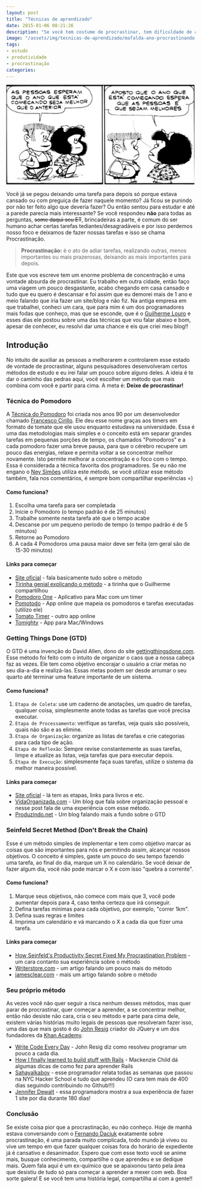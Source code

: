 ```yaml
---
layout: post
title: "Técnicas de aprendizado"
date: 2015-01-06 08:21:26
description: "Se você tem costume de procrastinar, tem dificuldade de aprender algo rápido. Aprenda técnicas que te permitem aprender melhor e aumentar sua produtividade."
image: "/assets/img/tecnicas-de-aprendizado/mafalda-ano-procrastinando.png"
tags:
- estudo
- produtividade
- procrastinação
categories:
---
```


![Tirinha da Mafalda: Garoto fala: As pessoas esperam que o ano que está começando seja melhor que o anterior. Mafalda responde: Aposto que o ano que está começando espera que as pessoas é que sejam melhores](/assets/img/tecnicas-de-aprendizado/mafalda-ano-procrastinando.png)

Você já se pegou deixando uma tarefa para depois só porque estava cansado ou com preguiça de fazer naquele momento? Já ficou se punindo por não ter feito algo que deveria fazer? Ou então sentou para estudar e até a parede parecia mais interessante? Se você respondeu **não** para todas as perguntas, <s>some daqui seu ET</s>, brincadeiras a parte, é comum do ser humano achar certas tarefas tediantes/desagradáveis e por isso perdemos nosso foco e deixamos de fazer nossas tarefas e isso se chama Procrastinação.

> **Procrastinação:** é o ato de adiar tarefas, realizando outras, menos importantes ou mais prazerosas, deixando as mais importantes para depois.

Este que vos escreve tem um enorme problema de concentração e uma vontade absurda de procrastinar. Eu trabalho em outra cidade, então faço uma viagem um pouco desgastante, acabo chegando em casa cansado e tudo que eu quero é descansar e foi assim que eu demorei mais de 1 ano e meio falando que iria fazer um site/blog e não fiz. Na antiga empresa em que trabalhei, conheci um cara, que para mim é um dos programadores mais fodas que conheço, mas que se esconde, que é o [Guilherme Louro](https://github.com/guilouro) e esses dias ele postou sobre uma das técnicas que vou falar abaixo e bom, apesar de conhecer, eu resolvi dar uma chance e eis que criei meu blog!!

## Introdução

No intuito de auxiliar as pessoas a melhorarem e controlarem esse estado de vontade de procrastinar, alguns pesquisadores desenvolveram certos métodos de estudo e eu irei falar um pouco sobre alguns deles. A ideia é te dar o caminho das pedras aqui, você escolher um método que mais combina com você e partir para cima. A meta é: **Deixe de procrastinar!**

### Técnica do Pomodoro

A [Técnica do Pomodoro](http://pomodorotechnique.com/) foi criada nos anos 90 por um desenvolvedor chamado [Francesco Cirillo](http://francescocirillo.com/). Ele deu esse nome graças aos timers em formato de tomate que ele usou enquanto estudava na universidade. Essa é uma das metodologias mais simples e o conceito está em separar grandes tarefas em pequenas porções de tempo, os chamados "Pomodoros" e a cada pomodoro fazer uma breve pausa, para que o cérebro recupere um pouco das energias, relaxe e permita voltar a se concentrar melhor novamente. Isto permite melhorar a concentração e o foco com o tempo. Essa é considerada a técnica favorita dos programadores. Se eu não me engano o [Ney Simões](https://github.com/neysimoes) utiliza este método, se você utilizar esse método também, fala nos comentários, é sempre bom compartilhar experiências =)

#### Como funciona?

1. Escolha uma tarefa para ser completada
2. Inicie o Pomodoro (o tempo padrão é de 25 minutos)
3. Trabalhe somente nesta tarefa até que o tempo acabe
4. Descanse por um pequeno período de tempo (o tempo padrão é de 5 minutos)
5. Retorne ao Pomodoro
6. A cada 4 Pomodoros uma pausa maior deve ser feita (em geral são de 15-30 minutos)

#### Links para começar

* [Site oficial](http://pomodorotechnique.com/) - fala basicamente tudo sobre o método
* [Tirinha genial explicando o método](http://mel-meow.com/uma-longa-noite-aprendendo/) - a tirinha que o Guilherme compartilhou
* [Pomodoro One](https://itunes.apple.com/us/app/pomodoro-one/id907364780?mt=12) - Aplicativo para Mac com um timer
* [Pomotodo](https://pomotodo.com/app/) - App online que mapeia os pomodoros e tarefas executadas (utilizo ele)
* [Tomato Timer](http://tomato-timer.com/) - outro app online
* [Tomighty](http://www.tomighty.org/) - App para Mac/Windows

### Getting Things Done (GTD)

O GTD é uma invenção do David Allen, dono do site [gettingthingsdone.com](http://gettingthingsdone.com/). Esse método foi feito com o intuito de organizar o caos que a nossa cabeça faz as vezes. Ele tem como objetivo encorajar o usuário a criar metas no seu dia-a-dia e realizá-las. Essas metas podem ser desde arrumar o seu quarto até terminar uma feature importante de um sistema.

#### Como funciona?

1. `Etapa de Coleta`: use um caderno de anotações, um quadro de tarefas, qualquer coisa, simplesmente anote todas as tarefas que você precisa executar.
2. `Etapa de Processamento`: verifique as tarefas, veja quais são possíveis, quais não são e as elimine.
3. `Etapa de Organização`: organize as listas de tarefas e crie categorias para cada tipo de ação.
4. `Etapa de Reflexão`: Sempre revise constantemente as suas tarefas, limpe e atualize as listas, veja tarefas que para executar depois.
5. `Etapa de Execução`: simplesmente faça suas tarefas, utilize o sistema da melhor maneira possível.

#### Links para começar

* [Site oficial](http://gettingthingsdone.com/) - lá tem as etapas, links para livros e etc.
* [VidaOrganizada.com](http://vidaorganizada.com/organizacao/como-eu-utilizo-o-metodo-gtd-e-o-toodledo/) - Um blog que fala sobre organização pessoal e nesse post fala de uma experiência com esse método.
* [Produzindo.net](http://www.produzindo.net/gtd-getting-things-done-parte-1-introducao/) - Um blog falando mais a fundo sobre o GTD

### Seinfeld Secret Method (Don't Break the Chain)

Esse é um método simples de implementar e tem como objetivo marcar as coisas que são importantes para nós e permitindo assim, alcançar nossos objetivos. O conceito é simples, gaste um pouco do seu tempo fazendo uma tarefa, ao final do dia, marque um X no calendário. Se você deixar de fazer algum dia, você não pode marcar o X e com isso "quebra a corrente".

#### Como funciona?

1. Marque seus objetivos, não comece com mais que 3, você pode aumentar depois para 4, caso tenha certeza que irá conseguir.
2. Defina tarefas mínimas para cada objetivo, por exemplo, "correr 1km".
3. Defina suas regras e limites
4. Imprima um calendário e vá marcando o X a cada dia que fizer uma tarefa.

#### Links para começar

* [How Seinfeld's Productivity Secret Fixed My Procrastination Problem](http://lifehacker.com/5886128/how-seinfelds-productivity-secret-fixed-my-procrastination-problem) - um cara contanto sua experiência sobre o método
* [Writerstore.com](http://www.writersstore.com/dont-break-the-chain-jerry-seinfeld/) - um artigo falando um pouco mais do método
* [jamesclear.com](http://jamesclear.com/stop-procrastinating-seinfeld-strategy) - mais um artigo falando sobre o método

### Seu próprio método

As vezes você não quer seguir a risca nenhum desses métodos, mas quer parar de procrastinar, quer começar a aprender, a se concentrar melhor, então não desiste não cara, cria o seu método e parte para cima dele, existem várias histórias muito legais de pessoas que resolveram fazer isso, uma das que mais gosto é do [John Resig](https://github.com/jeresig) criador do JQuery e um dos fundadores da [Khan Academy](https://www.khanacademy.org/).

* [Write Code Every Day](http://ejohn.org/blog/write-code-every-day/) - John Resig diz como resolveu programar um pouco a cada dia.
* [How I finally learned to build stuff with Rails](https://medium.com/@mackenziechild/how-i-finally-learned-rails-95e9b832675b) - Mackenzie Child dá algumas dicas de como fez para aprender Rails
* [Sahayalkabov](http://sahatyalkabov.com/) - esse programador relata todas as semanas que passou na NYC Hacker School e tudo que aprendeu (O cara tem mais de 400 dias seguindo contribuindo no Github!!!)
* [Jennifer Dewalt](http://blog.jenniferdewalt.com/) - essa programadora mostra a sua experiência de fazer 1 site por dia durante 180 dias!

### Conclusão

Se existe coisa pior que a procrastinação, eu não conheço. Hoje de manhã estava conversando com o [Fernando Daciuk](http://blog.da2k.com.br/) exatamente sobre procrastinação, é uma parada muito complicada, todo mundo já viveu ou vive um tempo em que fazer qualquer coisas fora do horário de expediente já é cansativo e desanimador. Espero que com esse texto você se anime mais, busque conhecimento, compartilhe o que aprendeu e se dedique mais. Quem fala aqui é um ex-químico que se apaixonou tanto pela área que desistiu de tudo só para começar a aprender a mexer com web. Boa sorte galera! E se você tem uma história legal, compartilha aí com a gente!!


